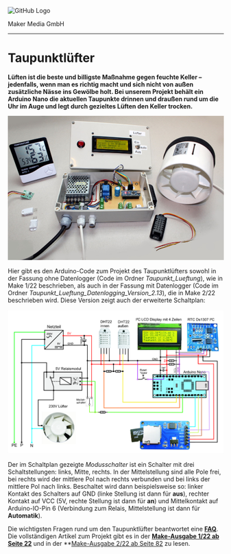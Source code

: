 ![GitHub Logo](http://www.heise.de/make/icons/make_logo.png)

Maker Media GmbH

***

# Taupunktlüfter

**Lüften ist die beste und billigste Maßnahme gegen feuchte Keller  – jedenfalls, wenn man es richtig macht und sich nicht von außen zusätzliche Nässe ins Gewölbe holt. Bei unserem Projekt behält ein Arduino Nano die aktuellen Taupunkte drinnen und draußen rund um die Uhr im Auge und legt durch gezieltes Lüften den Keller trocken.**

![Taupunktluefter](./Taupunktluefter.jpg)

Hier gibt es den Arduino-Code zum Projekt des Taupunktlüfters sowohl in der Fassung ohne Datenlogger (Code im Ordner _Taupunkt_Lueftung_), wie in Make 1/22 beschrieben, als auch in der Fassung mit Datenlogger (Code im Ordner _Taupunkt_Lueftung_Datenlogging_Version_2.13_), die in Make 2/22 beschrieben wird. Diese Version zeigt auch der erweiterte Schaltplan:

![Schaltplan Taupunktlüfter mit Logger](./TaupunktluefterMitLogger.jpg)

Der im Schaltplan gezeigte _Modusschalter_ ist ein Schalter mit drei Schaltstellungen: links, Mitte, rechts. In der Mittelstellung sind alle Pole frei, bei rechts wird der mittlere Pol nach rechts verbunden und bei links der mittlere Pol nach links. Beschaltet wird dann beispielsweise so: linker Kontakt des Schalters auf GND (linke Stellung ist dann für **aus**), rechter Kontakt auf VCC (5V, rechte Stellung ist dann für **an**) und Mittelkontakt auf Arduino-IO-Pin 6 (Verbindung zum Relais, Mittelstellung ist dann für **Automatik**).

Die wichtigsten Fragen rund um den Taupunktlüfter beantwortet eine **[FAQ](https://heise.de/-6526328)**. Die vollständigen Artikel zum Projekt gibt es in der **[Make-Ausgabe 1/22 ab Seite 22](https://www.heise.de/select/make/2022/1/2135511212557842576)** und in der **[Make-Ausgabe 2/22 ab Seite 82](https://www.heise.de/select/make/2022/2/2204711461516715363) zu lesen.
